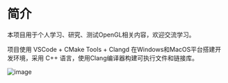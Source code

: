 # 简介

本项目用于个人学习、研究、测试OpenGL相关内容，欢迎交流学习。

项目使用 VSCode + CMake Tools + Clangd 在Windows和MacOS平台搭建开发环境，采用 C++ 语言，使用Clang编译器构建可执行文件和链接库。

![image](https://github.com/user-attachments/assets/72ddeaf0-bdcb-4b7d-95a1-980c2947d373)
